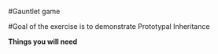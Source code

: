 #Gauntlet game

#Goal of the exercise is to demonstrate Prototypal Inheritance

<strong>Things you will need</strong>
